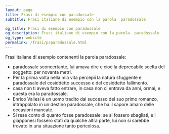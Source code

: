 ```yaml
---
layout: page
title: Frasi di esempio con paradossale 
subtitle: Frasi italiane di esempio con la parola  paradossale

og_title: Frasi di esempio con paradossale 
og_description: Frasi italiane di esempio con la parola  paradossale
og_type: website
permalink: /frasi/p/paradossale.html
---
```


Frasi italiane di esempio contenenti la parola paradossale:


- paradossale sconcertante, lui amava dire e cioè la deprecabile scelta del soggetto: per novanta metri.
- Per la prima volta nella mia vita percepii la natura sfuggente e paradossale del cosiddetto successo e del cosiddetto fallimento.
- casa non ti aveva fatto entrare, in casa non ci entrava da anni, ormai, e questa era la paradossale.
- Enrico Vallesi è un uomo tradito dal successo del suo primo romanzo, intrappolato in un destino paradossale, che ha il sapore amaro delle occasioni mancate.
- Si rese conto di quanto fosse paradossale: se si fossero sbagliati, e i giapponesi fossero stati da qualche altra parte, lui non si sarebbe trovato in una situazione tanto pericolosa.

